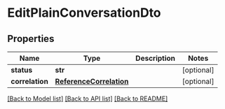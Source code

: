 # EditPlainConversationDto

## Properties
Name | Type | Description | Notes
------------ | ------------- | ------------- | -------------
**status** | **str** |  | [optional] 
**correlation** | [**ReferenceCorrelation**](ReferenceCorrelation.md) |  | [optional] 

[[Back to Model list]](../README.md#documentation-for-models) [[Back to API list]](../README.md#documentation-for-api-endpoints) [[Back to README]](../README.md)

